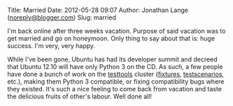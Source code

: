 Title: Married
Date: 2012-05-28 09:07
Author: Jonathan Lange (noreply@blogger.com)
Slug: married

I'm back online after three weeks vacation. Purpose of said vacation was
to get married and go on honeymoon. Only thing to say about that is:
huge success. I'm very, very happy.  
  
While I've been gone, Ubuntu has had its developer summit and decreed
that Ubuntu 12.10 will have only Python 3 on the CD. As such, a few
people have done a bunch of work on the
[testtools](http://pypi.python.org/pypi/testtools) cluster
([fixtures](http://pypi.python.org/pypi/fixtures),
[testscenarios](http://pypi.python.org/pypi/testscenarios), etc.),
making them Python 3 compatible, or fixing compatibility bugs where they
existed. It's such a nice feeling to come back from vacation and taste
the delicious fruits of other's labour. Well done all!  
  

